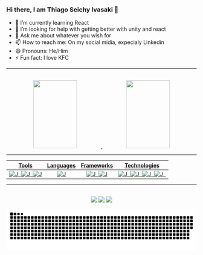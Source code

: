 ### Hi there, I am Thiago Seichy Ivasaki 👋

- 🌱 I’m currently learning React
- 🤔 I’m looking for help with getting better with unity and react
- 💬 Ask me about whatever you wish for
- 📫 How to reach me: On my social midia, expecialy Linkedin
- 😄 Pronouns:  He/Him
- ⚡ Fun fact: I love KFC

---------------------------------------------------------------------------------------------------------------------------------------------------------

<div style="display: inline_block" align="center"><br>
  <a href="https://github.com/Thivasaki">
  <img width="48%" height="180em" src="https://github-readme-stats.vercel.app/api?username=Thivasaki&show_icons=true&theme=tokyonight&include_all_commits=true&count_private=true"/>
  <img width="48%" height="180em" src="https://github-readme-stats.vercel.app/api/top-langs/?username=Thivasaki&layout=compact&langs_count=7&theme=tokyonight"/>
</div>

---------------------------------------------------------------------------------------------------------------------------------------------------------

<div id='lojc' align="center">

| Tools  | Languages | Frameworks  | Technologies |  
|---|---|---|---|
|<div id='lojc' align="center"><img src="https://cdn.jsdelivr.net/gh/devicons/devicon/icons/vscode/vscode-original.svg" title="" alt="J" width="30" height="30"/>&nbsp;&nbsp;<img src="https://cdn.jsdelivr.net/gh/devicons/devicon/icons/github/github-original.svg" title="" alt="J" width="30" height="30"/>&nbsp;&nbsp;<img src="https://cdn.jsdelivr.net/gh/devicons/devicon/icons/jest/jest-plain.svg" title="" alt="J" width="30" height="30"/></div>|<div id='lojc' align="center"><img src="https://cdn.jsdelivr.net/gh/devicons/devicon/icons/javascript/javascript-original.svg" title="" alt="J" width="30" height="30"/></div>|<div id='lojc' align="center"><img src="https://cdn.jsdelivr.net/gh/devicons/devicon/icons/bootstrap/bootstrap-plain.svg" title="" alt="J" width="30" height="30"/>&nbsp;&nbsp;<img src="https://cdn.jsdelivr.net/gh/devicons/devicon/icons/react/react-original.svg" title="" alt="J" width="30" height="30"/></div>|<div id='lojc' align="center"><img src="https://cdn.jsdelivr.net/gh/devicons/devicon/icons/git/git-original.svg" title="" alt="J" width="35" height="35"/>&nbsp;&nbsp;<img src="https://cdn.jsdelivr.net/gh/devicons/devicon/icons/html5/html5-original.svg" title="" alt="J" width="30" height="30"/>&nbsp;&nbsp;<img src="https://cdn.jsdelivr.net/gh/devicons/devicon/icons/css3/css3-original.svg" title="" alt="J" width="30" height="30"/>&nbsp;&nbsp;<img src="https://cdn.jsdelivr.net/gh/devicons/devicon/icons/npm/npm-original-wordmark.svg" title="" alt="J" width="30" height="30"/>&nbsp;&nbsp;</div></div>| 

---------------------------------------------------------------------------------------------------------------------------------------------------------

<div> 
<div style="display: inline_block" align="center"><br>
  <a href="https://www.instagram.com/thiagoseichy/" target="_blank"><img src="https://img.shields.io/badge/-Instagram-%23E4405F?style=for-the-badge&logo=instagram&logoColor=white"></a>
  <a href = "mailto:thiagoivasaki@gmail.com" ><img src="https://img.shields.io/badge/-Gmail-%23333?style=for-the-badge&logo=gmail&logoColor=white"></a>
  <a href="https://www.linkedin.com/in/thiago-ivasaki-012b5422a/" target="_blank"><img src="https://img.shields.io/badge/-LinkedIn-%230077B5?style=for-the-badge&logo=linkedin&logoColor=white"></a> 
 
  ![Snake animation](https://github.com/Thivasaki/Thivasaki/blob/output/github-contribution-grid-snake.svg)
 
</div>
